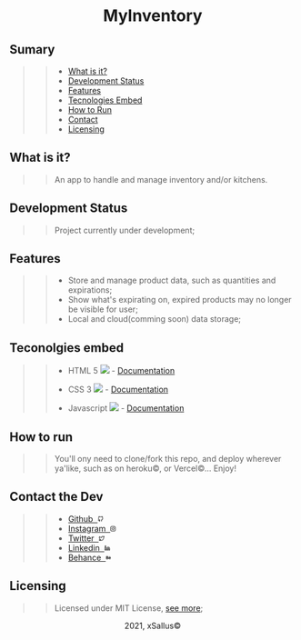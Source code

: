 <h1 align="center">MyInventory</h1>

## Sumary

>> - [What is it?](@-what-is-it)
>> - [Development Status](@-development-staus)
>> - [Features](@-what-is-it)
>> - [Tecnologies Embed](@-tecnologies-embed)
>> - [How to Run](@-how-to-run)
>> - [Contact](@-contact-the-dev)
>> - [Licensing](@-licensing)

## What is it?
>> An app to handle and manage inventory and/or kitchens.

## Development Status

>> Project currently under development;

## Features

>> - Store and manage product data, such as quantities and expirations;
>> - Show what's expirating on, expired products may no longer be visible for user;
>> - Local and cloud(comming soon) data storage;

## Teconolgies embed

>> - HTML 5 <img src="https://cdn.iconscout.com/icon/free/png-512/html5-19-722707.png" height="12px"/> - [Documentation](https://developer.mozilla.org/pt-BR/docs/Web/HTML/HTML5)
>>
>> - CSS 3 <img src="https://upload.wikimedia.org/wikipedia/commons/d/d5/CSS3_logo_and_wordmark.svg" height="12px"/> - [Documentation](https://developer.mozilla.org/pt-BR/docs/Web/CSS)
>>
>> - Javascript <img src="https://encrypted-tbn0.gstatic.com/images?q=tbn:ANd9GcTnezP43GZwqlUjVNQ1LyyXnY7MzjhJn3NqKQ&usqp=CAU" height="12px"/> - [Documentation](https://developer.mozilla.org/pt-BR/docs/Web/JavaScript)

## How to run

>>   You'll ony need to clone/fork this repo,
>> and deploy wherever ya'like, such as
>> on heroku&copy;, or Vercel&copy;... Enjoy!

## Contact the Dev

>> - [Github&nbsp;&nbsp;<img src="./assets/drawable/github.svg" height="10px">](https://github.com/xSallus)
>> - [Instagram&nbsp;&nbsp;<img src="./assets/drawable/instagram.svg" height="10px">](https://instagram.com/xsallus.dev)
>> - [Twitter&nbsp;&nbsp;<img src="./assets/drawable/twitter.svg" height="10px">](https://twitter.com/xSallus_dev)
>> - [Linkedin&nbsp;&nbsp;<img src="./assets/drawable/linkedin.svg" height="10px">](https://linkedin.com/in/salomao-vasconcelos)
>> - [Behance&nbsp;&nbsp;<img src="./assets/drawable/behance.svg" height="10px">](https://behance.com/salomaosouza)

## Licensing
>> Licensed under MIT License, [see more](./Licensing.md);

<p align="center">2021, xSallus&copy;</p>
